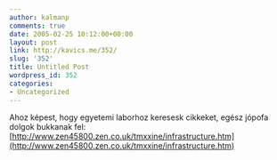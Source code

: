 ```yaml
---
author: kalmanp
comments: true
date: 2005-02-25 10:12:00+00:00
layout: post
link: http://kavics.me/352/
slug: '352'
title: Untitled Post
wordpress_id: 352
categories:
- Uncategorized
---
```


Ahoz képest, hogy egyetemi laborhoz keresesk cikkeket, egész jópofa dolgok bukkanak fel:  
[http://www.zen45800.zen.co.uk/tmxxine/infrastructure.htm](http://www.zen45800.zen.co.uk/tmxxine/infrastructure.htm)
